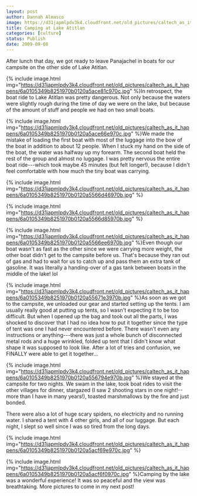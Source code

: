 ```yaml
---
layout: post
author: Dannah Almasco
image: https://d31japmlpdv3k4.cloudfront.net/old_pictures/caltech_as_it_happens/6a0105349b8251970b0120a5ace5d4970c.jpg
title: Camping at Lake Atitlan
categories: [culture]
status: Publish
date: 2009-09-08
---
```


After lunch that day, we got ready to leave Panajachel in boats for our campsite on the other side of Lake Atitlan.


{% include image.html img="https://d31japmlpdv3k4.cloudfront.net/old_pictures/caltech_as_it_happens/6a0105349b8251970b0120a5ace81c970c.jpg" %}In retrospect, the boat ride to Lake Atitlan was pretty dangerous. Not only because the waters were slightly rough during the time of day we were on the lake, but because of the amount of stuff and people we had on two small boats.


{% include image.html img="https://d31japmlpdv3k4.cloudfront.net/old_pictures/caltech_as_it_happens/6a0105349b8251970b0120a5ace66e970c.jpg" %}We made the mistake of loading the first boat with most of the luggage into the bow of the boat in addition to about 12 people. When I stuck my hand on the side of the boat, the water was halfway up my forearm. The second boat held the rest of the group and almost no luggage. I was pretty nervous the entire boat ride---which took maybe 45 minutes (but felt longer!), because I didn't feel comfortable with how much the tiny boat was carrying.


{% include image.html img="https://d31japmlpdv3k4.cloudfront.net/old_pictures/caltech_as_it_happens/6a0105349b8251970b0120a5566d46970b.jpg" %}

{% include image.html img="https://d31japmlpdv3k4.cloudfront.net/old_pictures/caltech_as_it_happens/6a0105349b8251970b0120a5566d85970b.jpg" %}

{% include image.html img="https://d31japmlpdv3k4.cloudfront.net/old_pictures/caltech_as_it_happens/6a0105349b8251970b0120a5566ee6970b.jpg" %}Even though our boat wasn't as fast as the other since we were carrying more weight, the other boat didn't get to the campsite before us. That's because they ran out of gas and had to wait for us to catch up and pass them an extra tank of gasoline. It was literally a handing-over of a gas tank between boats in the middle of the lake! lol

{% include image.html img="https://d31japmlpdv3k4.cloudfront.net/old_pictures/caltech_as_it_happens/6a0105349b8251970b0120a55671e3970b.jpg" %}As soon as we got to the campsite, we unloaded our gear and started setting up the tents. I am usually really good at putting up tents, so I wasn't expecting it to be too difficult. But when I opened up the bag and took out all the parts, I was shocked to discover that I had no idea how to put it together since the type of tent was one I had never encountered before. There wasn't even any instructions or anything---there was just a whole bunch of disconnected metal rods and a huge wrinkled, folded up tent that I didn't know what shape it was supposed to look like. After a lot of tries and confusion, we FINALLY were able to get it together...


{% include image.html img="https://d31japmlpdv3k4.cloudfront.net/old_pictures/caltech_as_it_happens/6a0105349b8251970b0120a556794e970b.jpg" %}We stayed at the campsite for two nights. We swam in the lake, took boat rides to visit the other villages for dinner, stargazed (I saw 2 shooting stars in one night!--more than I have in many years!), toasted marshmallows by the fire and just bonded.

There were also a lot of huge scary spiders, no electricity and no running water. I shared a tent with 4 other girls, and all of our luggage. But each night, I slept so well since I was so tired from the long days.


{% include image.html img="https://d31japmlpdv3k4.cloudfront.net/old_pictures/caltech_as_it_happens/6a0105349b8251970b0120a5acf69e970c.jpg" %}

{% include image.html img="https://d31japmlpdv3k4.cloudfront.net/old_pictures/caltech_as_it_happens/6a0105349b8251970b0120a5acf6f0970c.jpg" %}Camping by the lake was a wonderful experience! It was so peaceful and the view was breathtaking. More pictures to come in my next post!
